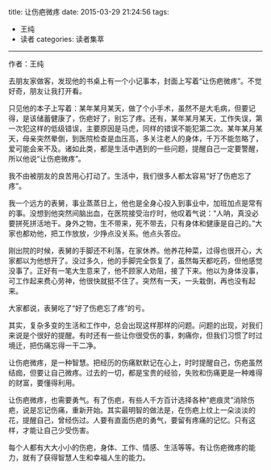 title: 让伤疤微疼
date: 2015-03-29 21:24:56
tags: 
- 王纯
- 读者
categories: 读者集萃
---
作者：王纯

去朋友家做客，发现他的书桌上有一个小记事本，封面上写着“让伤疤微疼”。不觉好奇，朋友让我打开看。

只见他的本子上写着：某年某月某天，做了个小手术，虽然不是大毛病，但要记得，是该储蓄健康了，伤疤好了，别忘了疼。还有，某年某月某天，工作失误，第一次犯这样的低级错误，主要原因是马虎，同样的错误不能犯第二次。某年某月某天，母亲突然晕倒，到医院检查是血压高，多关注老人的身体，千万不能忽略了，爱可能会来不及。诸如此类，都是生活中遇到的一些问题，提醒自己一定要警醒，所以他说“让伤疤微疼”。

我不由被朋友的良苦用心打动了。生活中，我们很多人都太容易“好了伤疤忘了疼”。

我一个远方的表舅，事业蒸蒸日上，他也是全身心投入到事业中，加班加点是常有的事。没想到他突然间脑出血，在医院接受治疗时，他叹着气说：“人呐，真没必要拼死拼活地干。身外之物，生不带来，死不带去，只有身体和健康是自己的。”大家也都劝他，把工作放放，少挣点没关系。他点头答应。
<!--more-->
刚出院的时候，表舅的手脚还不利落，在家休养。他养花种菜，过得也很开心，大家都以为他想开了。没过多久，他的手脚完全恢复了，虽然每天都吃药，但他感觉没事了。正好有一笔大生意来了，他不顾家人劝阻，接了下来。他以为身体没事，可工作起来费心劳神，他很快就挺不住了。突然有一天，一头栽倒，再也没有起来。

大家都说，表舅吃了“好了伤疤忘了疼”的亏。

其实，复杂多变的生活和工作中，总会出现这样那样的问题。问题的出现，对我们来说是个很好的提醒。有时还有一些让你很受伤的事，刺痛你，但我们习惯了时过境迁，把伤痛忘得一干二净。

让伤疤微疼，是一种智慧。把经历的伤痛默默记在心上，时时提醒自己，伤疤虽然结痂，但要让自己微疼。过去的一切，都是宝贵的经验，失败和伤痛更是一种难得的财富，要懂得利用。

让伤疤微疼，也需要勇气。有了伤疤，有些人千方百计选择各种“疤痕灵”消除伤疤，说是忘记伤痛，重新开始。其实最明智的做法是，在伤疤上纹上一朵淡淡的花，提醒自己，曾经伤过。人要有直面伤疤的勇气，要留有疼痛的记忆。只有这样，才能让自己少受伤害。

每个人都有大大小小的伤疤，身体、工作、情感、生活等等。有让伤疤微疼的能力，就有了获得智慧人生和幸福人生的能力。

